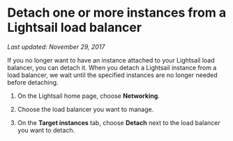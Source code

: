 # Detach one or more instances from a Lightsail load balancer<a name="detach-lightsail-instances-from-load-balancer"></a>

 *Last updated: November 29, 2017* 

If you no longer want to have an instance attached to your Lightsail load balancer, you can detach it\. When you detach a Lightsail instance from a load balancer, we wait until the specified instances are no longer needed before detaching\.

1. On the Lightsail home page, choose **Networking**\.

1. Choose the load balancer you want to manage\.

1. On the **Target instances** tab, choose **Detach** next to the load balancer you want to detach\.